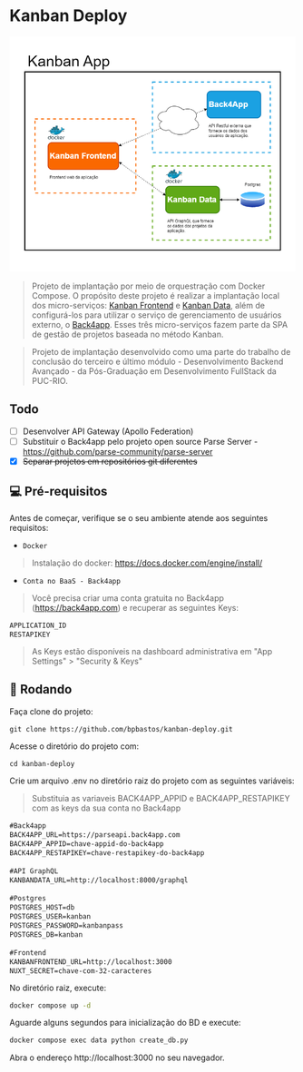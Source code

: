 # Kanban Deploy
<img src="images/diagrama.png" alt="Diagrama de implantação">

> Projeto de implantação por meio de orquestração com Docker Compose. O propósito deste projeto é realizar a implantação local dos micro-serviços: [Kanban Frontend](https://github.com/bpbastos/kanban-frontend.git) e [Kanban Data](https://github.com/bpbastos/kanban-data.git), além de configurá-los para utilizar o serviço de gerenciamento de usuários externo, o [Back4app](https://back4app.com). Esses três micro-serviços fazem parte da SPA de gestão de projetos baseada no método Kanban.

> Projeto de implantação desenvolvido como uma parte do trabalho de conclusão do terceiro e último módulo - Desenvolvimento Backend Avançado - da Pós-Graduação em Desenvolvimento FullStack da PUC-RIO. 

## Todo

- [ ] Desenvolver API Gateway (Apollo Federation)
- [ ] Substituir o Back4app pelo projeto open source Parse Server - https://github.com/parse-community/parse-server
- [x] ~~Separar projetos em repositórios git diferentes~~

## 💻 Pré-requisitos

Antes de começar, verifique se o seu ambiente atende aos seguintes requisitos:

* `Docker`

> Instalação do docker: https://docs.docker.com/engine/install/

* `Conta no BaaS - Back4app`

> Você precisa criar uma conta gratuita no Back4app (https://back4app.com) e recuperar as seguintes Keys:

```
APPLICATION_ID
RESTAPIKEY
```

> As Keys estão disponíveis na dashboard administrativa em "App Settings" > "Security & Keys"

## 🚀 Rodando

Faça clone do projeto:
```
git clone https://github.com/bpbastos/kanban-deploy.git
```

Acesse o diretório do projeto com:
```
cd kanban-deploy
```

Crie um arquivo .env no diretório raiz do projeto com as seguintes variáveis:
> Substituia as variaveis BACK4APP_APPID e BACK4APP_RESTAPIKEY com as keys da sua conta no Back4app

```env
#Back4app
BACK4APP_URL=https://parseapi.back4app.com
BACK4APP_APPID=chave-appid-do-back4app
BACK4APP_RESTAPIKEY=chave-restapikey-do-back4app

#API GraphQL
KANBANDATA_URL=http://localhost:8000/graphql

#Postgres
POSTGRES_HOST=db
POSTGRES_USER=kanban
POSTGRES_PASSWORD=kanbanpass
POSTGRES_DB=kanban

#Frontend
KANBANFRONTEND_URL=http://localhost:3000
NUXT_SECRET=chave-com-32-caracteres
```

No diretório raiz, execute:
```sh
docker compose up -d
```

Aguarde alguns segundos para inicialização do BD e execute:
```sh
docker compose exec data python create_db.py
```

Abra o endereço http://localhost:3000 no seu navegador.